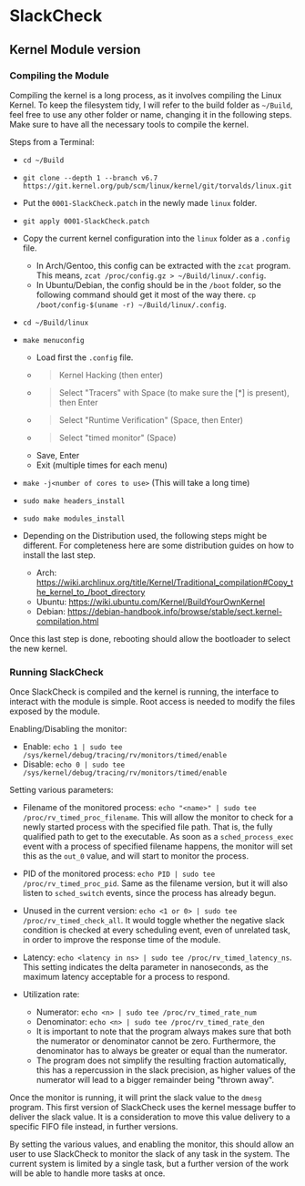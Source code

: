 # SlackCheck
## Kernel Module version

### Compiling the Module

Compiling the kernel is a long process, as it involves compiling the Linux Kernel.
To keep the filesystem tidy, I will refer to the build folder as ``~/Build``, feel
free to use any other folder or name, changing it in the following steps. Make sure
to have all the necessary tools to compile the kernel.

Steps from a Terminal:

* ``cd ~/Build``
* ``git clone --depth 1 --branch v6.7 https://git.kernel.org/pub/scm/linux/kernel/git/torvalds/linux.git``
* Put the ``0001-SlackCheck.patch`` in the newly made ``linux`` folder.
* ``git apply 0001-SlackCheck.patch``
* Copy the current kernel configuration into the ``linux`` folder as a ``.config`` file. 

  * In Arch/Gentoo, this config can be extracted with the ``zcat`` program.
    This means, ``zcat /proc/config.gz > ~/Build/linux/.config``. 
  * In Ubuntu/Debian, the config should be in the ``/boot`` folder, so the following
    command should get it most of the way there. ``cp /boot/config-$(uname -r) ~/Build/linux/.config``.

* ``cd ~/Build/linux``
* ``make menuconfig``

  * Load first the ``.config`` file.
  * > Kernel Hacking (then enter)
  * > Select "Tracers" with Space (to make sure the [\*] is present), then Enter
  * > Select "Runtime Verification" (Space, then Enter)
  * > Select "timed monitor" (Space)
  * Save, Enter
  * Exit (multiple times for each menu)

* ``make -j<number of cores to use>`` (This will take a long time)
* ``sudo make headers_install``
* ``sudo make modules_install``
* Depending on the Distribution used, the following steps might be different. For completeness
  here are some distribution guides on how to install the last step.

  * Arch: https://wiki.archlinux.org/title/Kernel/Traditional_compilation#Copy_the_kernel_to_/boot_directory
  * Ubuntu: https://wiki.ubuntu.com/Kernel/BuildYourOwnKernel
  * Debian: https://debian-handbook.info/browse/stable/sect.kernel-compilation.html

Once this last step is done, rebooting should allow the bootloader to select the new kernel.

### Running SlackCheck

Once SlackCheck is compiled and the kernel is running, the interface to interact
with the module is simple. Root access is needed to modify the files exposed
by the module. 

Enabling/Disabling the monitor:

* Enable: ``echo 1 | sudo tee /sys/kernel/debug/tracing/rv/monitors/timed/enable``
* Disable: ``echo 0 | sudo tee /sys/kernel/debug/tracing/rv/monitors/timed/enable``

Setting various parameters: 

* Filename of the monitored process: ``echo "<name>" | sudo tee /proc/rv_timed_proc_filename``.
  This will allow the monitor to check for a newly started process with the specified file path.
  That is, the fully qualified path to get to the executable. As soon as a ``sched_process_exec``
  event with a process of specified filename happens, the monitor will set this as the ``out_0``
  value, and will start to monitor the process.
* PID of the monitored process: ``echo PID | sudo tee /proc/rv_timed_proc_pid``. Same as
  the filename version, but it will also listen to ``sched_switch`` events, since the process has already
  begun.
* Unused in the current version: ``echo <1 or 0> | sudo tee /proc/rv_timed_check_all``.
  It would toggle whether the negative slack condition is checked at every scheduling event,
  even of unrelated task, in order to improve the response time of the module.
* Latency: ``echo <latency in ns> | sudo tee /proc/rv_timed_latency_ns``. This setting indicates the
  delta parameter in nanoseconds, as the maximum latency acceptable for a process to respond.
* Utilization rate:

  * Numerator: ``echo <n> | sudo tee /proc/rv_timed_rate_num``
  * Denominator: ``echo <n> | sudo tee /proc/rv_timed_rate_den``
  * It is important to note that the program always makes sure that both the
    numerator or denominator cannot be zero. Furthermore, the denominator has
    to always be greater or equal than the numerator.
  * The program does not simplify the resulting fraction automatically, this has
    a repercussion in the slack precision, as higher values of the numerator will
    lead to a bigger remainder being "thrown away".

Once the monitor is running, it will print the slack value to the ``dmesg`` program.
This first version of SlackCheck uses the kernel message buffer to deliver the slack
value. It is a consideration to move this value delivery to a specific FIFO file instead,
in further versions.

By setting the various values, and enabling the monitor, this should allow an user
to use SlackCheck to monitor the slack of any task in the system. 
The current system is limited by a single task, but a further version of the work
will be able to handle more tasks at once.
